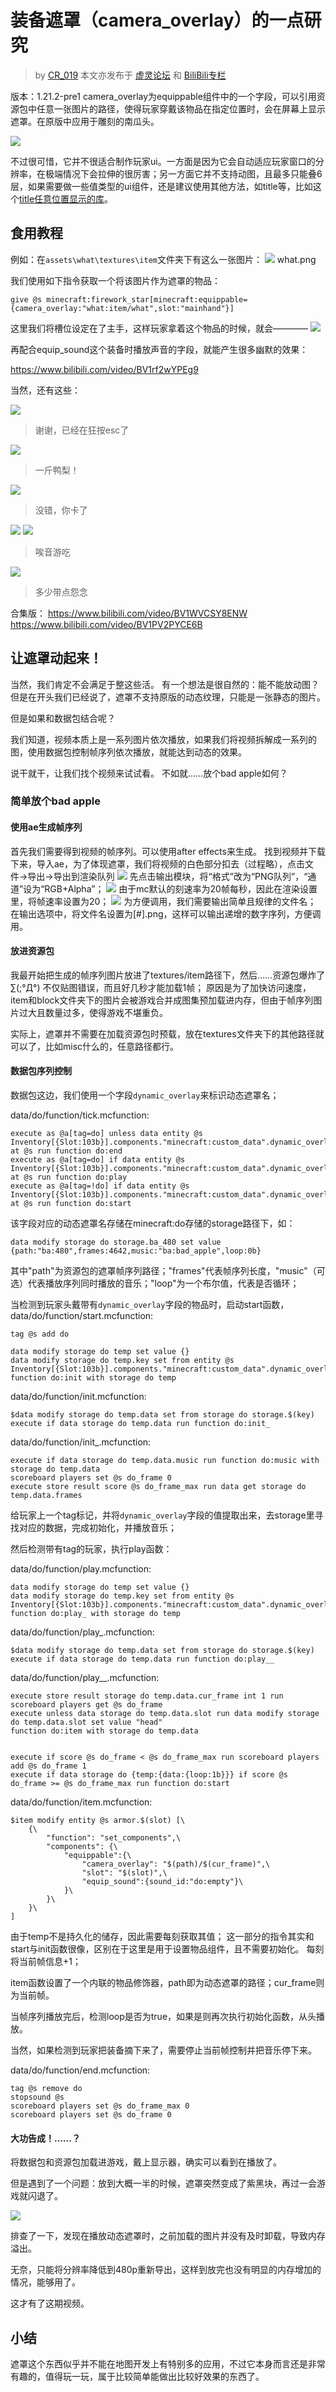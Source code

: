 # 装备遮罩（camera_overlay）的一点研究
> by [CR_019](https://space.bilibili.com/85292644)
> 本文亦发布于 [虚灵论坛](https://etis.vcsofficial.site/d/25) 和 [BiliBili专栏](https://www.bilibili.com/read/cv39806935/?spm_id_from=333.1387.0.0&opus_fallback=1)

版本：1.21.2-pre1
camera_overlay为equippable组件中的一个字段，可以引用资源包中任意一张图片的路径，使得玩家穿戴该物品在指定位置时，会在屏幕上显示遮罩。在原版中应用于雕刻的南瓜头。

![](Pumpkin_Head_Inside.png)

不过很可惜，它并不很适合制作玩家ui。一方面是因为它会自动适应玩家窗口的分辨率，在极端情况下会拉伸的很厉害；另一方面它并不支持动图，且最多只能叠6层，如果需要做一些值类型的ui组件，还是建议使用其他方法，如title等，比如这个[title任意位置显示的库](https://www.bilibili.com/video/BV1AcvyeyECH)。

## 食用教程
例如：在`assets\what\textures\item`文件夹下有这么一张图片：
![](what.png)
what.png

我们使用如下指令获取一个将该图片作为遮罩的物品：
```mcfunction
give @s minecraft:firework_star[minecraft:equippable={camera_overlay:"what:item/what",slot:"mainhand"}]
```

这里我们将槽位设定在了主手，这样玩家拿着这个物品的时候，就会————
![](what_1.png)

再配合equip_sound这个装备时播放声音的字段，就能产生很多幽默的效果：

https://www.bilibili.com/video/BV1rf2wYPEg9

当然，还有这些：

![](bugjump.png)
> 谢谢，已经在狂按esc了

![](一斤鸭梨.png)
> 一斤鸭梨！

![](BiliBili.png)
> 没错，你卡了

![](pgr.png)
![](arc.png)
> 唉音游吃

![](B2.png)
> 多少带点怨念

合集版：
https://www.bilibili.com/video/BV1WVCSY8ENW
https://www.bilibili.com/video/BV1PV2PYCE6B


## 让遮罩动起来！
当然，我们肯定不会满足于整这些活。
有一个想法是很自然的：能不能放动图？
但是在开头我们已经说了，遮罩不支持原版的动态纹理，只能是一张静态的图片。

但是如果和数据包结合呢？

我们知道，视频本质上是一系列图片依次播放，如果我们将视频拆解成一系列的图，使用数据包控制帧序列依次播放，就能达到动态的效果。

说干就干，让我们找个视频来试试看。
不如就……放个bad apple如何？

### 简单放个bad apple

#### 使用ae生成帧序列
首先我们需要得到视频的帧序列。可以使用after effects来生成。
找到视频并下载下来，导入ae，为了体现遮罩，我们将视频的白色部分扣去（过程略），点击文件->导出->导出到渲染队列
![](输出模块.png)
先点击输出模块，将“格式”改为“PNG队列”，“通道”设为“RGB+Alpha”；
![](渲染.png)
由于mc默认的刻速率为20帧每秒，因此在渲染设置里，将帧速率设置为20；
![](输出.png)
为方便调用，我们需要输出简单且规律的文件名；
在输出选项中，将文件名设置为[#].png，这样可以输出递增的数字序列，方便调用。
#### 放进资源包
我最开始把生成的帧序列图片放进了textures/item路径下，然后……资源包爆炸了∑(;°Д°)
不仅贴图错误，而且好几秒才能加载1帧；
原因是为了加快访问速度，item和block文件夹下的图片会被游戏合并成图集预加载进内存，但由于帧序列图片过大且数量过多，使得游戏不堪重负。

实际上，遮罩并不需要在加载资源包时预载，放在textures文件夹下的其他路径就可以了，比如misc什么的，任意路径都行。

#### 数据包序列控制
数据包这边，我们使用一个字段`dynamic_overlay`来标识动态遮罩名；

data/do/function/tick.mcfunction:
```mcfunction
execute as @a[tag=do] unless data entity @s Inventory[{Slot:103b}].components."minecraft:custom_data".dynamic_overlay at @s run function do:end
execute as @a[tag=do] if data entity @s Inventory[{Slot:103b}].components."minecraft:custom_data".dynamic_overlay at @s run function do:play
execute as @a[tag=!do] if data entity @s Inventory[{Slot:103b}].components."minecraft:custom_data".dynamic_overlay at @s run function do:start
```

该字段对应的动态遮罩名存储在minecraft:do存储的storage路径下，如：
```
data modify storage do storage.ba_480 set value {path:"ba:480",frames:4642,music:"ba:bad_apple",loop:0b}
```
其中"path"为资源包的遮罩帧序列路径；"frames"代表帧序列长度，"music"（可选）代表播放序列同时播放的音乐；"loop"为一个布尔值，代表是否循环；

当检测到玩家头戴带有`dynamic_overlay`字段的物品时，启动start函数，
data/do/function/start.mcfunction:
```
tag @s add do

data modify storage do temp set value {}
data modify storage do temp.key set from entity @s Inventory[{Slot:103b}].components."minecraft:custom_data".dynamic_overlay
function do:init with storage do temp
```
data/do/function/init.mcfunction:
```
$data modify storage do temp.data set from storage do storage.$(key)
execute if data storage do temp.data run function do:init_
```
data/do/function/init_.mcfunction:
```
execute if data storage do temp.data.music run function do:music with storage do temp.data
scoreboard players set @s do_frame 0
execute store result score @s do_frame_max run data get storage do temp.data.frames
```

给玩家上一个tag标记，并将`dynamic_overlay`字段的值提取出来，去storage里寻找对应的数据，完成初始化，并播放音乐；

然后检测带有tag的玩家，执行play函数：

data/do/function/play.mcfunction:
```
data modify storage do temp set value {}
data modify storage do temp.key set from entity @s Inventory[{Slot:103b}].components."minecraft:custom_data".dynamic_overlay
function do:play_ with storage do temp
```
data/do/function/play_.mcfunction:
```
$data modify storage do temp.data set from storage do storage.$(key)
execute if data storage do temp.data run function do:play__
```
data/do/function/play__.mcfunction:
```
execute store result storage do temp.data.cur_frame int 1 run scoreboard players get @s do_frame
execute unless data storage do temp.data.slot run data modify storage do temp.data.slot set value "head"
function do:item with storage do temp.data


execute if score @s do_frame < @s do_frame_max run scoreboard players add @s do_frame 1
execute if data storage do {temp:{data:{loop:1b}}} if score @s do_frame >= @s do_frame_max run function do:start
```
data/do/function/item.mcfunction:
```
$item modify entity @s armor.$(slot) [\
    {\
        "function": "set_components",\
        "components": {\
            "equippable":{\
                "camera_overlay": "$(path)/$(cur_frame)",\
                "slot": "$(slot)",\
                "equip_sound":{sound_id:"do:empty"}\
            }\
        }\
    }\
]
```

由于temp不是持久化的储存，因此需要每刻获取其值；
这一部分的指令其实和start与init函数很像，区别在于这里是用于设置物品组件，且不需要初始化。
每刻将当前帧信息+1；

item函数设置了一个内联的物品修饰器，path即为动态遮罩的路径；cur_frame则为当前帧。

当帧序列播放完后，检测loop是否为true，如果是则再次执行初始化函数，从头播放。

当然，如果检测到玩家把装备摘下来了，需要停止当前帧控制并把音乐停下来。

data/do/function/end.mcfunction:
```
tag @s remove do
stopsound @s
scoreboard players set @s do_frame_max 0
scoreboard players set @s do_frame 0
```

#### 大功告成！……？
将数据包和资源包加载进游戏，戴上显示器，确实可以看到在播放了。

但是遇到了一个问题：放到大概一半的时候，遮罩突然变成了紫黑块，再过一会游戏就闪退了。

![](<录到一半内存炸了.png>)

排查了一下，发现在播放动态遮罩时，之前加载的图片并没有及时卸载，导致内存溢出。

无奈，只能将分辨率降低到480p重新导出，这样到放完也没有明显的内存增加的情况，能够用了。

这才有了这期视频。
## 小结
遮罩这个东西似乎并不能在地图开发上有特别多的应用，不过它本身而言还是非常有趣的，值得玩一玩，属于比较简单能做出比较好效果的东西了。